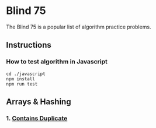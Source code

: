 # Blind 75
The Blind 75 is a popular list of algorithm practice problems. 

## Instructions
### How to test algorithm in Javascript
```
cd ./javascript
npm install
npm run test
```

## Arrays & Hashing
### 1. [Contains Duplicate](https://leetcode.com/problems/contains-duplicate/description/)
